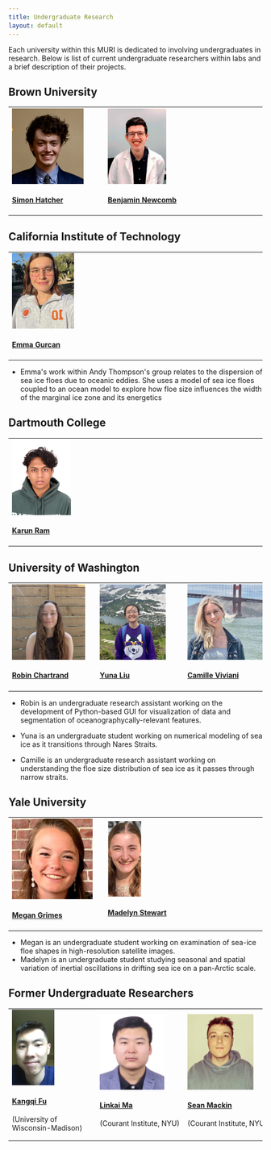 ```yaml
---
title: Undergraduate Research
layout: default
---
```


Each university within this MURI is dedicated to involving undergraduates in research. Below is list of current undergraduate researchers within labs and a brief description of their projects. 

## Brown University
<table class="fixed">
  <col width="200"/>
  <col width="200"/>
  <col width="200"/>
  <tr>
    <td> <!-- Simon Hatcher -->
        <div class="card" style="width: 10rem;">
          <a href="" title="" class="card-image hover-overlay" target="_blank">
          <img src="images/team/Simon.JPG" alt="" class="img-responsive" height="150">
          </a>  
          <div class="card-text">
            <h4><a href="" target="_blank">Simon Hatcher</a></h4>
          </div>
        </div>
    </td>
    <td> <!-- Benjamin Newcomb -->
        <div class="card" style="width: 10rem;">
          <a href="" title="" class="card-image hover-overlay" target="_blank">
          <img src="images/team/Benjamin.png" alt="" class="img-responsive" height="150">
          </a>  
          <div class="card-text">
            <h4><a href="" target="_blank">Benjamin Newcomb</a></h4>
          </div>
        </div>
    </td>
  </tr>
</table>

## California Institute of Technology
<table class="fixed">
  <col width="200"/>
  <col width="200"/>
  <col width="200"/>
  <tr>
    <td> <!-- Emma Gurcan -->
        <div class="card" style="width: 10rem;">
        <a href="" title="" class="card-image hover-overlay" target="_blank">
        <img src="images/team/gurcan.jpg" alt="" class="img-responsive" height="150">
        </a>  
        <div class="card-text">
            <h4><a href="" target="_blank">Emma Gurcan</a></h4>
        </div>
        </div>
    </td>
  </tr>
</table>

- Emma's work within Andy Thompson's group relates to the dispersion of sea ice floes due to oceanic eddies. She uses a model of sea ice floes coupled to an ocean model to explore how floe size influences the width of the marginal ice zone and its energetics
    

<!-- ## Courant Institute NYU
<table class="fixed">
  <col width="200"/>
  <col width="200"/>
  <col width="200"/>
  <tr>
  </tr>
</table> -->

## Dartmouth College
<table class="fixed">
  <col width="200"/>
  <col width="200"/>
  <col width="200"/>
  <tr>
    <td> <!-- Karun Ram -->
        <div class="card" style="width: 10rem;">
          <a href="" title="" class="card-image hover-overlay" target="_blank">
          <img src="images/team/picRam.jpg" alt="" class="img-responsive" height="150">
          </a>  
          <div class="card-text">
            <h4><a href="" target="_blank">Karun Ram</a></h4>
          </div>
        </div>
    </td>
  </tr>
</table>

## University of Washington
<table class="fixed">
  <col width="200"/>
  <col width="200"/>
  <col width="200"/>
  <tr>
    <td> <!-- Robin Chartrand -->
        <div class="card" style="width: 10rem;">
          <a href="https://deep.ocean.washington.edu/" title="" class="card-image hover-overlay" target="_blank">
          <img src="images/team/Robin.jpeg" alt="" class="img-responsive" height="150">
          </a>  
          <div class="card-text">
            <h4><a href="https://deep.ocean.washington.edu/" target="_blank">Robin Chartrand</a></h4>
          </div>
        </div>
    </td>
    <td> <!-- Yuna Liu -->
        <div class="card" style="width: 10rem;">
          <a href="https://deep.ocean.washington.edu/" title="" class="card-image hover-overlay" target="_blank">
          <img src="images/team/yuna.jpeg" alt="" class="img-responsive" height="150">
          </a>  
          <div class="card-text">
            <h4><a href="https://deep.ocean.washington.edu/" target="_blank">Yuna Liu</a></h4>
          </div>
        </div>
    </td>
    <td> <!-- Camille Viviani -->
        <div class="card" style="width: 10rem;">
          <a href="https://deep.ocean.washington.edu/" title="" class="card-image hover-overlay" target="_blank">
          <img src="images/team/camille.jpeg" alt="" class="img-responsive" height="150">
          </a>  
          <div class="card-text">
            <h4><a href="https://deep.ocean.washington.edu/" target="_blank">Camille Viviani</a></h4>
        </div>
    </td>
  </tr>
</table>

- Robin is an undergraduate research assistant working on the development of Python-based GUI for visualization of data and segmentation of oceanographycally-relevant features.

- Yuna is an undergraduate student working on numerical modeling of sea ice as it transitions through Nares Straits.

- Camille is an undergraduate research assistant working on understanding the floe size distribution of sea ice as it passes through narrow straits.

<!-- ## University of Wisconsin - Madison
<table class="fixed">
  <col width="200"/>
  <col width="200"/>
  <col width="200"/>
  <tr>
  </tr>
</table> -->

## Yale University
<table class="fixed">
  <col width="200"/>
  <col width="200"/>
  <col width="200"/>
  <tr>
    <td> <!-- Megan Grimes -->
        <div class="card" style="width: 10rem;">
          <a href="https://people.earth.yale.edu/profile/mary-louise-timmermans/about" title="" class="card-image hover-overlay" target="_blank">
          <img src="images/team/Megan_Grimes.jpg" alt="" class="img-responsive" heigth="150">
          </a>  
          <div class="card-text">
            <h4><a href="https://people.earth.yale.edu/profile/mary-louise-timmermans/about" target="_blank">Megan Grimes</a></h4>
        </div>
    </td>
    <td> <!-- Madelyn Stewart -->
        <div class="card" style="width: 10rem;">
          <a href="https://people.earth.yale.edu/profile/mary-louise-timmermans/about" title="" class="card-image hover-overlay" target="_blank">
          <img src="images/team/Madelyn_Stewart.png" alt="" class="img-responsive" height="150">
          </a>  
          <div class="card-text">
            <h4><a href="https://people.earth.yale.edu/profile/mary-louise-timmermans/about" target="_blank">Madelyn Stewart</a></h4>
        </div>
    </td>
  </tr>
</table>

- Megan is an undergraduate student working on examination of sea-ice floe shapes in high-resolution satellite images.
- Madelyn is an undergraduate student studying seasonal and spatial variation of inertial oscillations in drifting sea ice on a pan-Arctic scale.

## Former Undergraduate Researchers
<table class="fixed">
  <col width="200"/>
  <col width="200"/>
  <col width="200"/>
  <tr>
    <td> <!-- Kangqi Fu -->
        <div class="card" style="width: 10rem;">
          <a href="" title="" class="card-image hover-overlay" target="_blank">
          <img src="images/team/Kangqi.png" alt="" class="img-responsive" height="150">
          </a>  
          <div class="card-text">
            <h4><a href="" target="_blank">Kangqi Fu</a></h4>
            <div class="card-desription">
              <p>(University of Wisconsin-Madison)</p>
            </div>
          </div>
        </div>
    </td>
    <td> <!-- Linkai Ma -->
        <div class="card" style="width: 10rem;">
          <a href="" title="" class="card-image hover-overlay" target="_blank">
          <img src="images/team/picMa.png" alt="" class="img-responsive" height="150">
          </a>  
          <div class="card-text">
            <h4><a href="" target="_blank">Linkai Ma</a></h4>
            <div class="card-desription">
              <p>(Courant Institute, NYU)</p>
            </div>
          </div>
        </div>
    </td>
    <td> <!-- Sean Mackin -->
        <div class="card" style="width: 10rem;">
          <a href="" title="" class="card-image hover-overlay" target="_blank">
          <img src="images/team/picMackin.png" alt="" class="img-responsive" height="150">
          </a>  
          <div class="card-text">
            <h4><a href="" target="_blank">Sean Mackin</a></h4>
            <div class="card-desription">
              <p>(Courant Institute, NYU)</p>
            </div>
          </div>
        </div>
    </td>
    <td> <!-- Amy Rhee -->
        <div class="card" style="width: 10rem;">
          <a href="" title="" class="card-image hover-overlay" target="_blank">
          <img src="images/team/picRhee2.png" alt="" class="img-responsive" height="150">
          </a>  
          <div class="card-text">
            <h4><a href="" target="_blank">Amy Rhee</a></h4>
            <div class="card-desription">
              <p>(Courant Institute, NYU)</p>
            </div>
          </div>
        </div>
    </td>
  </tr>
</table>